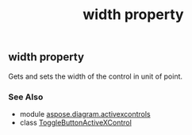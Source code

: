 ﻿---
title: width property
second_title: Aspose.Diagram for Python via .NET API References
description: 
type: docs
weight: 220
url: /python-net/aspose.diagram.activexcontrols/togglebuttonactivexcontrol/width/
is_root: false
---

## width property


Gets and sets the width of the control in unit of point.

### See Also
* module [aspose.diagram.activexcontrols](../../)
* class [ToggleButtonActiveXControl](/diagram/python-net/aspose.diagram.activexcontrols/togglebuttonactivexcontrol)

